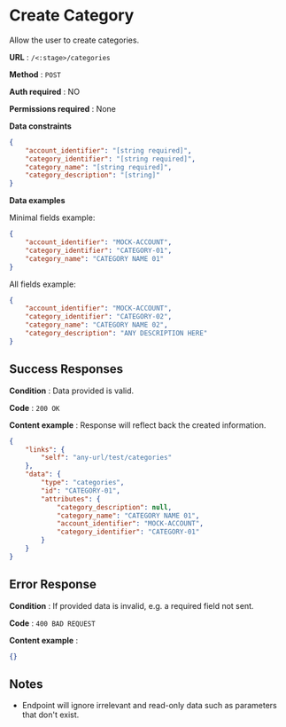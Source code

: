 # Create Category

Allow the user to create categories.

**URL** : `/<:stage>/categories`

**Method** : `POST`

**Auth required** : NO

**Permissions required** : None

**Data constraints**

```json
{
    "account_identifier": "[string required]",
    "category_identifier": "[string required]",
    "category_name": "[string required]",
    "category_description": "[string]"
}
```

**Data examples**

Minimal fields example:

```json
{
    "account_identifier": "MOCK-ACCOUNT",
    "category_identifier": "CATEGORY-01",
    "category_name": "CATEGORY NAME 01"
}
```

All fields example:


```json
{
    "account_identifier": "MOCK-ACCOUNT",
    "category_identifier": "CATEGORY-02",
    "category_name": "CATEGORY NAME 02",
    "category_description": "ANY DESCRIPTION HERE"
}
```

## Success Responses

**Condition** : Data provided is valid.

**Code** : `200 OK`

**Content example** : Response will reflect back the created information.
```json
{
    "links": {
        "self": "any-url/test/categories"
    },
    "data": {
        "type": "categories",
        "id": "CATEGORY-01",
        "attributes": {
            "category_description": null,
            "category_name": "CATEGORY NAME 01",
            "account_identifier": "MOCK-ACCOUNT",
            "category_identifier": "CATEGORY-01"
        }
    }
}
```

## Error Response

**Condition** : If provided data is invalid, e.g. a required field not sent.

**Code** : `400 BAD REQUEST`

**Content example** :

```json
{}
```

## Notes

* Endpoint will ignore irrelevant and read-only data such as parameters that
  don't exist.
